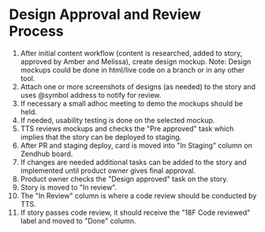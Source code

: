 # Design Approval and Review Process

1. After initial content workflow (content is researched, added to story, approved by Amber and Melissa), create design mockup.
   Note: Design mockups could be done in html/live code on a branch or in any other tool.
2. Attach one or more screenshots of designs (as needed) to the story and uses @symbol address to notify for review.
3. If necessary a small adhoc meeting to demo the mockups should be held.
4. If needed, usability testing is done on the selected mockup.
5. TTS reviews mockups and checks the "Pre approved" task which implies that the story can be deployed to staging.
6. After PR and staging deploy, card is moved into "In Staging" column on Zendhub board.
7. If changes are needed additional tasks can be added to the story and implemented until product owner gives final approval.
8. Product owner checks the "Design approved" task on the story.
9. Story is moved to "In review".
10. The "In Review" column is where a code review should be conducted by TTS.
10. If story passes code review, it should receive the "18F Code reviewed" label and moved to "Done" column.
